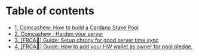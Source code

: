 # Table of contents

* [1. Coincashew: How to build a Cardano Stake Pool](https://www.coincashew.com/coins/overview-ada/guide-how-to-build-a-haskell-stakepool-node)
* [2. Coincashew : Harden your server](2.-harden-your-server.md)
* [3. \[FRCA🍁\] Guide: Setup chrony for good server time sync](how-to-setup-chrony.md)
* [4. \[FRCA🍁\] Guide: How to add your HW wallet as owner for pool pledge.](readme.md)

